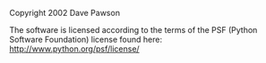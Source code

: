 Copyright 2002 Dave Pawson

The software is licensed according to the terms of the PSF (Python Software Foundation) license found here: http://www.python.org/psf/license/